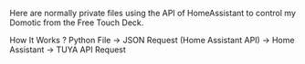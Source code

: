 Here are normally private files using the API of HomeAssistant to control my Domotic from the Free Touch Deck.

How It Works ?
    Python File -> JSON Request (Home Assistant API) -> Home Assistant -> TUYA API Request
